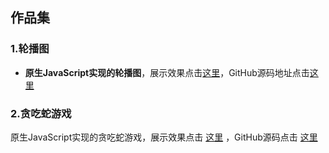 ## 作品集

### 1.轮播图

- **原生JavaScript实现的轮播图**，展示效果点击[这里](https://ericzlin.github.io/Carousel/)，GitHub源码地址点击[这里](https://github.com/EricZLin/Carousel)

  

### 2.贪吃蛇游戏

原生JavaScript实现的贪吃蛇游戏，展示效果点击 [这里](https://ericzlin.github.io/Snake/) ，GitHub源码点击 [这里](https://github.com/EricZLin/Snake) 